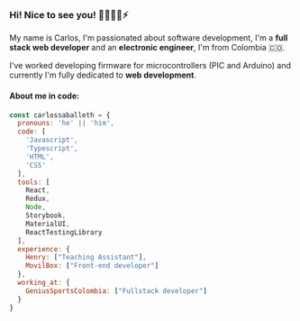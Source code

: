 ### Hi! Nice to see you! 🧑🏽‍💻😎⚡

My name is Carlos, I'm passionated about software development, I'm a <b>full stack web developer</b> and an <b>electronic engineer</b>, I'm from Colombia 🇨🇴. 

I've worked developing firmware for microcontrollers (PIC and Arduino) and currently I'm fully dedicated to <b>web development</b>. 
#### About me in code:
```js
const carlossaballeth = {
  pronouns: 'he' || 'him',
  code: [
    'Javascript',
    'Typescript',
    'HTML',
    'CSS'
  ],
  tools: [
    React,
    Redux,
    Node,
    Storybook,
    MaterialUI,
    ReactTestingLibrary
  ],
  experience: {
    Henry: ["Teaching Assistant"],
    MovilBox: ["Front-end developer"]
  },
  working_at: { 
    GeniusSportsColombia: ["Fullstack developer"]
  }
}
```

